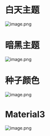 # 白天主题
![image.png](https://cdn.nlark.com/yuque/0/2023/png/32682386/1696167003406-2fc2da9a-9689-47f9-9990-f4e18404ac23.png#averageHue=%23937548&clientId=u25fac7ab-6e95-4&from=paste&height=291&id=ue59fef97&originHeight=437&originWidth=1153&originalType=binary&ratio=1.5&rotation=0&showTitle=false&size=95821&status=done&style=none&taskId=ud654fff3-5e0d-4061-9df0-01dcece3758&title=&width=768.6666666666666)
# 暗黑主题
![image.png](https://cdn.nlark.com/yuque/0/2023/png/32682386/1696167117754-77aa4ade-0ef6-450c-b443-dce2ea1d0b1c.png#averageHue=%2330302f&clientId=ua720ac4d-9d2e-4&from=paste&height=251&id=u00ab4c2c&originHeight=377&originWidth=1095&originalType=binary&ratio=1.5&rotation=0&showTitle=false&size=79334&status=done&style=none&taskId=u5f3421a0-e354-4fb7-af11-e6f0073c748&title=&width=730)
# 种子颜色
![image.png](https://cdn.nlark.com/yuque/0/2023/png/32682386/1696167213978-9bc12b3f-5075-48f0-bb37-2d2a2b365586.png#averageHue=%234e4845&clientId=ua720ac4d-9d2e-4&from=paste&height=281&id=u25495b39&originHeight=422&originWidth=1743&originalType=binary&ratio=1.5&rotation=0&showTitle=false&size=102522&status=done&style=none&taskId=u8038abc4-220e-4477-b9a2-6b558fc3f09&title=&width=1162)
# Material3
![image.png](https://cdn.nlark.com/yuque/0/2023/png/32682386/1696167285857-b7d297e3-4c5e-4ee3-8bdc-ca51619acd57.png#averageHue=%23504946&clientId=ua720ac4d-9d2e-4&from=paste&height=293&id=u9aa6c68d&originHeight=439&originWidth=1726&originalType=binary&ratio=1.5&rotation=0&showTitle=false&size=100829&status=done&style=none&taskId=uc51e0e19-7965-4244-b659-c5c0605deec&title=&width=1150.6666666666667)

